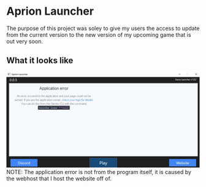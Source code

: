 # Aprion Launcher
The purpose of this project was soley to give my users the access to update from the current version to the new version of my upcoming game that is out very soon.

## What it looks like
<img src="Program.jpg">
NOTE: The application error is not from the program itself, it is caused by the webhost that I host the website off of.
